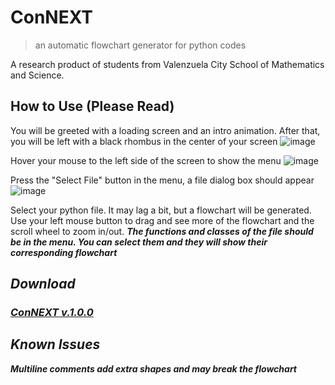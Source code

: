 # ConNEXT
> an automatic flowchart generator for python codes

A research product of students from Valenzuela City School of Mathematics and Science.

## How to Use (Please Read)
You will be greeted with a loading screen and an intro animation. After that, you will be left with a black rhombus in the center of your screen
![image](https://github.com/Goodymind/ConNEXT/assets/105787755/e31535f9-35f5-49a3-9b69-43735a79527f)

Hover your mouse to the left side of the screen to show the menu
![image](https://github.com/Goodymind/ConNEXT/assets/105787755/d760c09f-c0c8-4e2b-a75a-da5e906fc832)

Press the "Select File" button in the menu, a file dialog box should appear
![image](https://github.com/Goodymind/ConNEXT/assets/105787755/89085081-098c-4066-a0c1-d66a16e7a99f)

Select your python file. It may lag a bit, but a flowchart will be generated. Use your left mouse button to drag and see more of the flowchart and the scroll wheel to zoom in/out.
<b><i> The functions and classes of the file should be in the menu. You can select them and they will show their corresponding flowchart

## Download
### [ConNEXT v.1.0.0](https://github.com/Goodymind/ConNEXT/releases/tag/v1.0.0)

## Known Issues

Multiline comments add extra shapes and may break the flowchart

